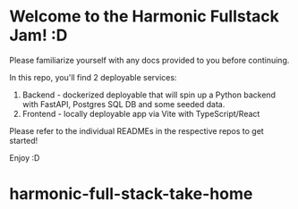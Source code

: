 # Welcome to the Harmonic Fullstack Jam! :D

Please familiarize yourself with any docs provided to you before continuing.

In this repo, you'll find 2 deployable services:
1. Backend - dockerized deployable that will spin up a Python backend with FastAPI, Postgres SQL DB and some seeded data.
2. Frontend - locally deployable app via Vite with TypeScript/React

Please refer to the individual READMEs in the respective repos to get started!

Enjoy :D
# harmonic-full-stack-take-home
